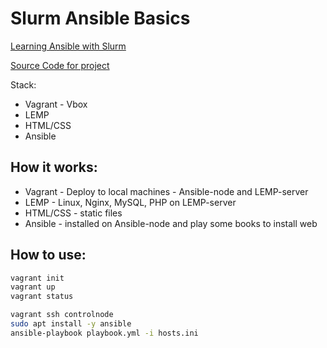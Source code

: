 # Slurm Ansible Basics

[Learning Ansible with Slurm](https://edu.slurm.io/courses/ansible-basics)

[Source Code for project](https://github.com/Slurmio/ansible_base.git)

Stack:
- Vagrant - Vbox
- LEMP
- HTML/CSS
- Ansible

## How it works:

- Vagrant - Deploy to local machines - Ansible-node and LEMP-server
- LEMP - Linux, Nginx, MySQL, PHP on LEMP-server
- HTML/CSS - static files
- Ansible - installed on Ansible-node and play some books to install web

## How to use:
```bash
vagrant init
vagrant up
vagrant status

vagrant ssh controlnode
sudo apt install -y ansible
ansible-playbook playbook.yml -i hosts.ini
```


